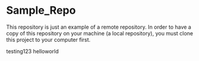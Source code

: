 # Sample_Repo

This repository is just an example of a remote repository. In order to have a copy of this repository on your machine (a local repository), you must clone this project to your computer first.

testing123
helloworld
